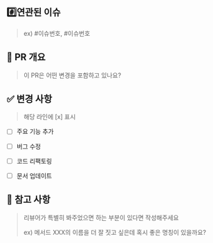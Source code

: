 ## #️⃣연관된 이슈

> ex) #이슈번호, #이슈번호


## 📌 PR 개요

> 이 PR은 어떤 변경을 포함하고 있나요?



## ✅ 변경 사항
> 해당 라인에 [x] 표시

- [ ] 주요 기능 추가

- [ ] 버그 수정

- [ ] 코드 리팩토링

- [ ] 문서 업데이트



## 📢 참고 사항

> 리뷰어가 특별히 봐주었으면 하는 부분이 있다면 작성해주세요
>
> ex) 메서드 XXX의 이름을 더 잘 짓고 싶은데 혹시 좋은 명칭이 있을까요?
